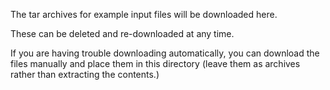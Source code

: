 The tar archives for example input files will be downloaded here.

These can be deleted and re-downloaded at any time.

If you are having trouble downloading automatically, you can download the files manually
and place them in this directory (leave them as archives rather than extracting the contents.)

